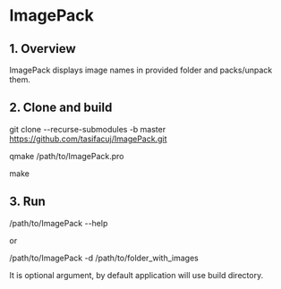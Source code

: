 # ImagePack

## 1.  Overview

ImagePack displays image names in provided folder and packs/unpack them.

## 2. Clone and build
git clone --recurse-submodules -b master https://github.com/tasifacuj/ImagePack.git

qmake /path/to/ImagePack.pro

make

## 3. Run
/path/to/ImagePack --help

or

/path/to/ImagePack -d /path/to/folder_with_images

It is optional argument, by default application will use build directory.

